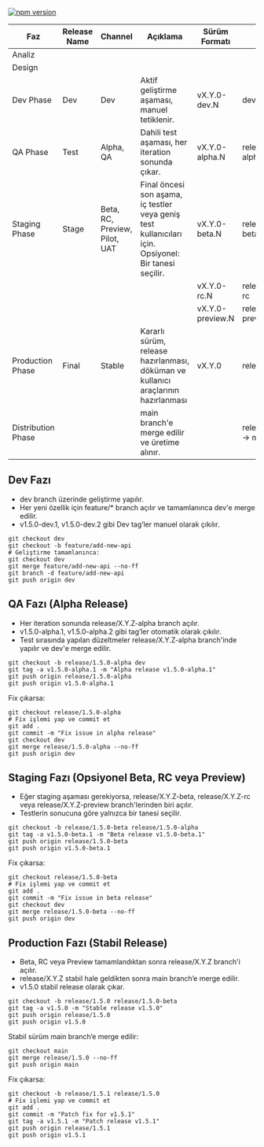 [![npm version](https://badge.fury.io/js/vereasy.svg)](https://www.npmjs.com/package/vereasy)


| Faz                 | Release Name | Channel                       | Açıklama                                                                                              | Sürüm Formatı    | Branch                |
| ------------------- | ------------ | ----------------------------- | ----------------------------------------------------------------------------------------------------- | ---------------- | --------------------- |
| Analiz              |              |                               |                                                                                                       |                  |                       |
| Design              |              |                               |                                                                                                       |                  |                       |
| Dev Phase           | Dev          | Dev                           | Aktif geliştirme aşaması, manuel tetiklenir.                                                          | vX.Y.0-dev.N     | dev                   |
| QA Phase            | Test         | Alpha, QA                     | Dahili test aşaması, her iteration sonunda çıkar.                                                     | vX.Y.0-alpha.N   | release/X.Y.Z-alpha   |
| Staging Phase       | Stage        | Beta, RC, Preview, Pilot, UAT | Final öncesi son aşama, iç testler veya geniş test kullanıcıları için. Opsiyonel: Bir tanesi seçilir. | vX.Y.0-beta.N    | release/X.Y.Z-beta    |
|                     |              |                               |                                                                                                       | vX.Y.0-rc.N      | release/X.Y.Z-rc      |
|                     |              |                               |                                                                                                       | vX.Y.0-preview.N | release/X.Y.Z-preview |
| Production Phase    | Final        | Stable                        | Kararlı sürüm, release hazırlanması, döküman ve kullanıcı araçlarının hazırlanması                    | vX.Y.0           | release/X.Y.Z         |
| Distribution  Phase |              |                               | main branch'e merge edilir ve üretime alınır.                                                         |                  | release/X.Y.Z → main  |


## Dev Fazı

* dev branch üzerinde geliştirme yapılır.
* Her yeni özellik için feature/* branch açılır ve tamamlanınca dev'e merge edilir.
* v1.5.0-dev.1, v1.5.0-dev.2 gibi Dev tag’ler manuel olarak çıkılır.

```shell
git checkout dev
git checkout -b feature/add-new-api
# Geliştirme tamamlanınca:
git checkout dev
git merge feature/add-new-api --no-ff
git branch -d feature/add-new-api
git push origin dev
```


## QA Fazı (Alpha Release)

* Her iteration sonunda release/X.Y.Z-alpha branch açılır.
* v1.5.0-alpha.1, v1.5.0-alpha.2 gibi tag’ler otomatik olarak çıkılır.
* Test sırasında yapılan düzeltmeler release/X.Y.Z-alpha branch'inde yapılır ve dev'e merge edilir.

```shell
git checkout -b release/1.5.0-alpha dev
git tag -a v1.5.0-alpha.1 -m "Alpha release v1.5.0-alpha.1"
git push origin release/1.5.0-alpha
git push origin v1.5.0-alpha.1
```

Fix çıkarsa:
```shell
git checkout release/1.5.0-alpha
# Fix işlemi yap ve commit et
git add .
git commit -m "Fix issue in alpha release"
git checkout dev
git merge release/1.5.0-alpha --no-ff
git push origin dev
```

## Staging Fazı (Opsiyonel Beta, RC veya Preview)

* Eğer staging aşaması gerekiyorsa, release/X.Y.Z-beta, release/X.Y.Z-rc veya release/X.Y.Z-preview branch'lerinden biri açılır.
* Testlerin sonucuna göre yalnızca bir tanesi seçilir.

```shell
git checkout -b release/1.5.0-beta release/1.5.0-alpha
git tag -a v1.5.0-beta.1 -m "Beta release v1.5.0-beta.1"
git push origin release/1.5.0-beta
git push origin v1.5.0-beta.1
```

Fix çıkarsa:
```shell
git checkout release/1.5.0-beta
# Fix işlemi yap ve commit et
git add .
git commit -m "Fix issue in beta release"
git checkout dev
git merge release/1.5.0-beta --no-ff
git push origin dev
```

## Production Fazı (Stabil Release)

* Beta, RC veya Preview tamamlandıktan sonra release/X.Y.Z branch'i açılır.
* release/X.Y.Z stabil hale geldikten sonra main branch’e merge edilir.
* v1.5.0 stabil release olarak çıkar.

```shell
git checkout -b release/1.5.0 release/1.5.0-beta
git tag -a v1.5.0 -m "Stable release v1.5.0"
git push origin release/1.5.0
git push origin v1.5.0
```

Stabil sürüm main branch’e merge edilir:

```shell
git checkout main
git merge release/1.5.0 --no-ff
git push origin main
```

Fix çıkarsa:
```shell
git checkout -b release/1.5.1 release/1.5.0
# Fix işlemi yap ve commit et
git add .
git commit -m "Patch fix for v1.5.1"
git tag -a v1.5.1 -m "Patch release v1.5.1"
git push origin release/1.5.1
git push origin v1.5.1
```